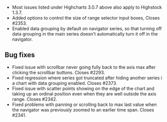 - Most issues listed under Highcharts 3.0.7 above also apply to Highstock 1.3.7.
- Added options to control the size of range selector input boxes, Closes #2353.
- Enabled data grouping by default on navigator series, so that turning off data grouping in the main series doesn't automatically turn it off in the navigator.
## Bug fixes 
- Fixed issue with scrollbar never going fully back to the axis max after clicking the scrollbar buttons. Closes #2293.
- Fixed regression where series got truncated after hiding another series i a chart with data grouping enabled. Closes #2373.
- Fixed issue with scatter points showing on the edge of the chart and taking up an ordinal position even when they are well outside the axis range. Closes #2342.
- Fixed problems with panning or scrolling back to max last value when the navigator was previously zoomed to an earlier time span. Closes #2341.